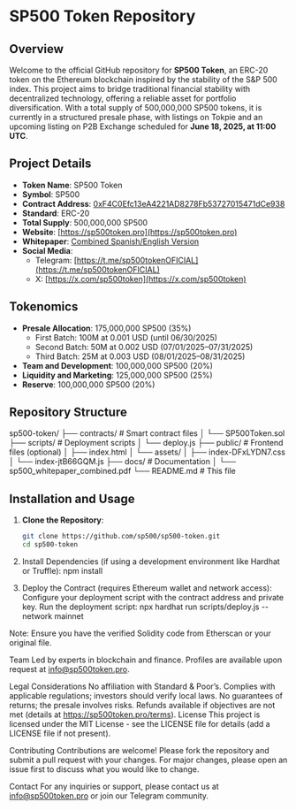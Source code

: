 # SP500 Token Repository

## Overview
Welcome to the official GitHub repository for **SP500 Token**, an ERC-20 token on the Ethereum blockchain inspired by the stability of the S&P 500 index. This project aims to bridge traditional financial stability with decentralized technology, offering a reliable asset for portfolio diversification. With a total supply of 500,000,000 SP500 tokens, it is currently in a structured presale phase, with listings on Tokpie and an upcoming listing on P2B Exchange scheduled for **June 18, 2025, at 11:00 UTC**.

## Project Details
- **Token Name**: SP500 Token
- **Symbol**: SP500
- **Contract Address**: [0xF4C0Efc13eA4221AD8278Fb53727015471dCe938](https://etherscan.io/address/0xF4C0Efc13eA4221AD8278Fb53727015471dCe938)
- **Standard**: ERC-20
- **Total Supply**: 500,000,000 SP500
- **Website**: [https://sp500token.pro](https://sp500token.pro)
- **Whitepaper**: [Combined Spanish/English Version](https://sp500token.pro/docs/sp500_whitepaper.pdf)
- **Social Media**:
  - Telegram: [https://t.me/sp500tokenOFICIAL](https://t.me/sp500tokenOFICIAL)
  - X: [https://x.com/sp500token](https://x.com/sp500token)

## Tokenomics
- **Presale Allocation**: 175,000,000 SP500 (35%)
  - First Batch: 100M at 0.001 USD (until 06/30/2025)
  - Second Batch: 50M at 0.002 USD (07/01/2025–07/31/2025)
  - Third Batch: 25M at 0.003 USD (08/01/2025–08/31/2025)
- **Team and Development**: 100,000,000 SP500 (20%)
- **Liquidity and Marketing**: 125,000,000 SP500 (25%)
- **Reserve**: 100,000,000 SP500 (20%)

## Repository Structure
sp500-token/
├── contracts/         # Smart contract files
│   └── SP500Token.sol
├── scripts/           # Deployment scripts
│   └── deploy.js
├── public/            # Frontend files (optional)
│   ├── index.html
│   └── assets/
│       ├── index-DFxLYDN7.css
│       └── index-jtB66GQM.js
├── docs/              # Documentation
│   └── sp500_whitepaper_combined.pdf
└── README.md          # This file


## Installation and Usage
1. **Clone the Repository**:
   ```bash
   git clone https://github.com/sp500/sp500-token.git
   cd sp500-token
2. Install Dependencies (if using a development environment like Hardhat or Truffle):
npm install

3. Deploy the Contract (requires Ethereum wallet and network access):
Configure your deployment script with the contract address and private key.
Run the deployment script:
npx hardhat run scripts/deploy.js --network mainnet

Note: Ensure you have the verified Solidity code from Etherscan or your original file.


Team
Led by experts in blockchain and finance. Profiles are available upon request at info@sp500token.pro.

Legal Considerations
No affiliation with Standard & Poor’s.
Complies with applicable regulations; investors should verify local laws.
No guarantees of returns; the presale involves risks.
Refunds available if objectives are not met (details at https://sp500token.pro/terms).
License
This project is licensed under the MIT License - see the LICENSE file for details (add a LICENSE file if not present).

Contributing
Contributions are welcome! Please fork the repository and submit a pull request with your changes. For major changes, please open an issue first to discuss what you would like to change.

Contact
For any inquiries or support, please contact us at info@sp500token.pro or join our Telegram community.

